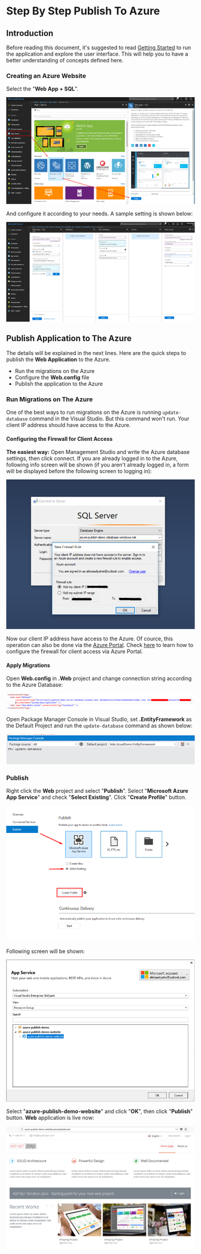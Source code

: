 # Step By Step Publish To Azure

## Introduction

Before reading this document, it's suggested to read [Getting Started](https://aspnetzero.com/Documents/Getting-Started-Mvc-Angularjs) to run the application and explore the user interface. This will help you to have a better understanding of concepts defined here.

### Creating an Azure Website

Select the "**Web App + SQL**". 

<img src="images/azure-publish-angular-create-azure-host-website.png">

And configure it according to your needs. A sample setting is shown below:

<img src="images/azure-publish-mvc5-create-azure-website-configuration.png">

## Publish Application to The Azure

The details will be explained in the next lines. Here are the quick steps to publish the **Web Application** to the Azure.

- Run the migrations on the Azure
- Configure the **Web.config** file
- Publish the application to the Azure

### Run Migrations on The Azure

One of the best ways to run migrations on the Azure is running `update-database` command in the Visual Studio. 
But this command won't run. Your client IP address should have access to the Azure. 

#### Configuring the Firewall for Client Access 

**The easiest way:** Open Management Studio and write the Azure database settings, then click connect. 
If you are already logged in to the Azure, following info screen will be shown (if you aren't already logged in, a form will be displayed before the following screen to logging in):

<img src="images/azure-publish-angular-allow-ip-to-azure.png">

Now our client IP address have access to the Azure. Of cource, this operation can also be done via the [Azure Portal](https://portal.azure.com). Check [here](https://docs.microsoft.com/en-us/azure/sql-database/sql-database-firewall-configure) to learn how to configure the firewall for client access via Azure Portal.

#### Apply Migrations

Open **Web.config** in **.Web** project and change connection string according to the Azure Database:

<img src="images/azure-publish-mvc5-connectionstring.png">

Open Package Manager Console in Visual Studio, set **.EntityFramework** as the Default Project and run the `update-database` command as shown below:

<img src="images/azure-publish-mvc5-update-database.png">

### Publish

Right click the **Web** project and select "**Publish**". Select "**Microsoft Azure App Service**" and check "**Select Existing**". Click "**Create Profile**" button.

<img src="images/azure-publish-angular-new-publish-profile.png">

Following screen will be shown:

<img src="images/azure-publish-mvc5-select-azure-website.png">

Select "**azure-publish-demo-website**" and click "**OK**", then click "**Publish**" button. **Web** application is live now:

<img src="images/azure-publish-mvc5-ui.png">
